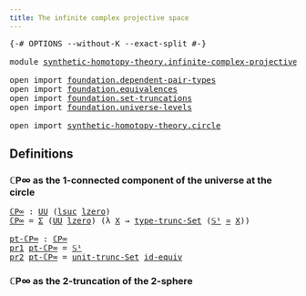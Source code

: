 ```yaml
---
title: The infinite complex projective space
---
```


<pre class="Agda"><a id="63" class="Symbol">{-#</a> <a id="67" class="Keyword">OPTIONS</a> <a id="75" class="Pragma">--without-K</a> <a id="87" class="Pragma">--exact-split</a> <a id="101" class="Symbol">#-}</a>

<a id="106" class="Keyword">module</a> <a id="113" href="synthetic-homotopy-theory.infinite-complex-projective-space.html" class="Module">synthetic-homotopy-theory.infinite-complex-projective-space</a> <a id="173" class="Keyword">where</a>

<a id="180" class="Keyword">open</a> <a id="185" class="Keyword">import</a> <a id="192" href="foundation.dependent-pair-types.html" class="Module">foundation.dependent-pair-types</a>
<a id="224" class="Keyword">open</a> <a id="229" class="Keyword">import</a> <a id="236" href="foundation.equivalences.html" class="Module">foundation.equivalences</a>
<a id="260" class="Keyword">open</a> <a id="265" class="Keyword">import</a> <a id="272" href="foundation.set-truncations.html" class="Module">foundation.set-truncations</a>
<a id="299" class="Keyword">open</a> <a id="304" class="Keyword">import</a> <a id="311" href="foundation.universe-levels.html" class="Module">foundation.universe-levels</a>

<a id="339" class="Keyword">open</a> <a id="344" class="Keyword">import</a> <a id="351" href="synthetic-homotopy-theory.circle.html" class="Module">synthetic-homotopy-theory.circle</a>
</pre>
## Definitions

### ℂP∞ as the 1-connected component of the universe at the circle

<pre class="Agda"><a id="ℂP∞"></a><a id="481" href="synthetic-homotopy-theory.infinite-complex-projective-space.html#481" class="Function">ℂP∞</a> <a id="485" class="Symbol">:</a> <a id="487" href="foundation-core.universe-levels.html#235" class="Primitive">UU</a> <a id="490" class="Symbol">(</a><a id="491" href="Agda.Primitive.html#780" class="Primitive">lsuc</a> <a id="496" href="Agda.Primitive.html#764" class="Primitive">lzero</a><a id="501" class="Symbol">)</a>
<a id="503" href="synthetic-homotopy-theory.infinite-complex-projective-space.html#481" class="Function">ℂP∞</a> <a id="507" class="Symbol">=</a> <a id="509" href="foundation-core.dependent-pair-types.html#515" class="Record">Σ</a> <a id="511" class="Symbol">(</a><a id="512" href="foundation-core.universe-levels.html#235" class="Primitive">UU</a> <a id="515" href="Agda.Primitive.html#764" class="Primitive">lzero</a><a id="520" class="Symbol">)</a> <a id="522" class="Symbol">(λ</a> <a id="525" href="synthetic-homotopy-theory.infinite-complex-projective-space.html#525" class="Bound">X</a> <a id="527" class="Symbol">→</a> <a id="529" href="foundation.set-truncations.html#4001" class="Function">type-trunc-Set</a> <a id="544" class="Symbol">(</a><a id="545" href="synthetic-homotopy-theory.circle.html#12148" class="Postulate">𝕊¹</a> <a id="548" href="foundation-core.equivalences.html#1621" class="Function Operator">≃</a> <a id="550" href="synthetic-homotopy-theory.infinite-complex-projective-space.html#525" class="Bound">X</a><a id="551" class="Symbol">))</a>

<a id="pt-ℂP∞"></a><a id="555" href="synthetic-homotopy-theory.infinite-complex-projective-space.html#555" class="Function">pt-ℂP∞</a> <a id="562" class="Symbol">:</a> <a id="564" href="synthetic-homotopy-theory.infinite-complex-projective-space.html#481" class="Function">ℂP∞</a>
<a id="568" href="foundation-core.dependent-pair-types.html#605" class="Field">pr1</a> <a id="572" href="synthetic-homotopy-theory.infinite-complex-projective-space.html#555" class="Function">pt-ℂP∞</a> <a id="579" class="Symbol">=</a> <a id="581" href="synthetic-homotopy-theory.circle.html#12148" class="Postulate">𝕊¹</a>
<a id="584" href="foundation-core.dependent-pair-types.html#617" class="Field">pr2</a> <a id="588" href="synthetic-homotopy-theory.infinite-complex-projective-space.html#555" class="Function">pt-ℂP∞</a> <a id="595" class="Symbol">=</a> <a id="597" href="foundation.set-truncations.html#4268" class="Function">unit-trunc-Set</a> <a id="612" href="foundation-core.equivalences.html#2494" class="Function">id-equiv</a>
</pre>
### ℂP∞ as the 2-truncation of the 2-sphere
